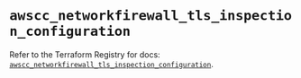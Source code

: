 # `awscc_networkfirewall_tls_inspection_configuration`

Refer to the Terraform Registry for docs: [`awscc_networkfirewall_tls_inspection_configuration`](https://registry.terraform.io/providers/hashicorp/awscc/0.70.0/docs/resources/networkfirewall_tls_inspection_configuration).
